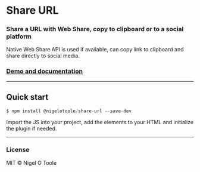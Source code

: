 # Share URL
### Share a URL with Web Share, copy to clipboard or to a social platform

Native Web Share API is used if available, can copy link to clipboard and share directly to social media.

### [Demo and documentation](http://nigelotoole.github.io/share-url/)

---
## Quick start
```javascript
$ npm install @nigelotoole/share-url --save-dev
```

Import the JS into your project, add the elements to your HTML and initialize the plugin if needed.

---
### License
MIT © Nigel O Toole
